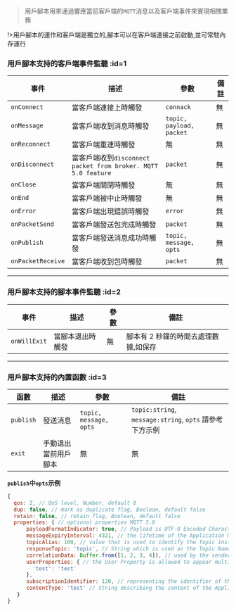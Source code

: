 > 用戶腳本用來通過響應當前客戶端的`MQTT`消息以及客戶端事件來實現相關業務

!>用戶腳本的運作和客戶端是獨立的,腳本可以在客戶端連接之前啟動,並可常駐內存運行

### 用戶腳本支持的客戶端事件監聽 :id=1

| 事件              | 描述                                                          | 參數                     | 備註 |
| ----------------- | ------------------------------------------------------------- | ------------------------ | ---- |
| `onConnect`       | 當客戶端連接上時觸發                                          | `connack`                | 無   |
| `onMessage`       | 當客戶端收到消息時觸發                                        | `topic, payload, packet` | 無   |
| `onReconnect`     | 當客戶端重連時觸發                                            | 無                       | 無   |
| `onDisconnect`    | 當客戶端收到`disconnect packet from broker. MQTT 5.0 feature` | `packet`                 | 無   |
| `onClose`         | 當客戶端關閉時觸發                                            | 無                       | 無   |
| `onEnd`           | 當客戶端被中止時觸發                                          | 無                       | 無   |
| `onError`         | 當客戶端出現錯誤時觸發                                        | `error`                  | 無   |
| `onPacketSend`    | 當客戶端發送包完成時觸發                                      | `packet`                 | 無   |
| `onPublish`       | 當客戶端發送消息成功時觸發                                    | `topic, message, opts`   | 無   |
| `onPacketReceive` | 當客戶端收到包時觸發                                          | `packet`                 | 無   |

---

### 用戶腳本支持的腳本事件監聽 :id=2

| 事件         | 描述             | 參數 | 備註                                 |
| ------------ | ---------------- | ---- | ------------------------------------ |
| `onWillExit` | 當腳本退出時觸發 | 無   | 腳本有 2 秒鐘的時間去處理數據,如保存 |

---

### 用戶腳本支持的內置函數 :id=3

| 函數      | 描述                 | 參數                   | 備註                                                    |
| --------- | -------------------- | ---------------------- | ------------------------------------------------------- |
| `publish` | 發送消息             | `topic, message, opts` | `topic:string`, `message:string`, `opts` 請參考下方示例 |
| `exit`    | 手動退出當前用戶腳本 | 無                     | 無                                                      |

**`publish`中`opts`示例**

```javascript
{
  qos: 2, // QoS level, Number, default 0
  dup: false, // mark as duplicate flag, Boolean, default false
  retain: false, // retain flag, Boolean, default false
  properties: { // optional properties MQTT 5.0
      payloadFormatIndicator: true, // Payload is UTF-8 Encoded Character Data or not boolean
      messageExpiryInterval: 4321, // the lifetime of the Application Message in seconds number
      topicAlias: 100, // value that is used to identify the Topic instead of using the Topic Name number
      responseTopic: 'topic', // String which is used as the Topic Name for a response message string
      correlationData: Buffer.from([1, 2, 3, 4]), // used by the sender of the Request Message to identify which request the Response Message is for when it is received binary
      userProperties: { // the User Property is allowed to appear multiple times to represent multiple name, value pairs object
        'test': 'test'
      },
      subscriptionIdentifier: 120, // representing the identifier of the subscription number
      contentType: 'test' // String describing the content of the Application Message string
   }
}
```
